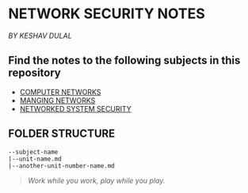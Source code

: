# NETWORK SECURITY NOTES

_BY KESHAV DULAL_

## Find the notes to the following subjects in this repository

- [COMPUTER NETWORKS](https://github.com/Keshavdulal/btec-computer-networks-notes/tree/master/9-cn/index.md)
- [MANGING NETWORKS](https://github.com/Keshavdulal/btec-computer-networks-notes/tree/master/5-mn/index.md)
- [NETWORKED SYSTEM SECURITY](https://github.com/Keshavdulal/btec-computer-networks-notes/tree/master/32-nss/index.md)

## FOLDER STRUCTURE

    --subject-name
    |--unit-name.md
    |--another-unit-number-name.md

> _Work while you work, play while you play._